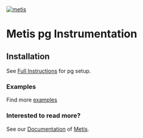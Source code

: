 [![metis](https://static-asserts-public.s3.eu-central-1.amazonaws.com/metis-min-logo.png)](https://www.metisdata.io/)

# Metis pg Instrumentation

## Installation
See [Full Instructions](https://docs.metisdata.io/metis/sdk-integration/node.js-pg) for pg setup.

### Examples
Find more [examples](https://github.com/metis-data/metis-js-collectors)

### Interested to read more?
See our [Documentation](https://docs.metisdata.io/metis/getting-started/what-is-metis) of [Metis](https://app.metisdata.io/).